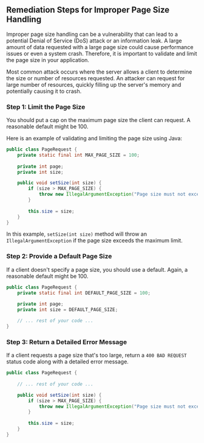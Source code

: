 

## Remediation Steps for Improper Page Size Handling

Improper page size handling can be a vulnerability that can lead to a potential Denial of Service (DoS) attack or an information leak. A large amount of data requested with a large page size could cause performance issues or even a system crash. Therefore, it is important to validate and limit the page size in your application.

Most common attack occurs where the server allows a client to determine the size or number of resources requested. An attacker can request for large number of resources, quickly filling up the server's memory and potentially causing it to crash.

### Step 1: Limit the Page Size

You should put a cap on the maximum page size the client can request. A reasonable default might be 100.

Here is an example of validating and limiting the page size using Java:

```java
public class PageRequest {
    private static final int MAX_PAGE_SIZE = 100;
    
    private int page;
    private int size;

    public void setSize(int size) {
        if (size > MAX_PAGE_SIZE) {
            throw new IllegalArgumentException("Page size must not exceed " + MAX_PAGE_SIZE);
        }
        
        this.size = size;
    }
}
```
In this example, `setSize(int size)` method will throw an `IllegalArgumentException` if the page size exceeds the maximum limit.

### Step 2: Provide a Default Page Size

If a client doesn't specify a page size, you should use a default. Again, a reasonable default might be 100.

```java
public class PageRequest {
    private static final int DEFAULT_PAGE_SIZE = 100;
    
    private int page;
    private int size = DEFAULT_PAGE_SIZE;

    // ... rest of your code ...
}
```

### Step 3: Return a Detailed Error Message

If a client requests a page size that's too large, return a `400 BAD REQUEST` status code along with a detailed error message.

```java
public class PageRequest {
    
    // ... rest of your code ...

    public void setSize(int size) {
        if (size > MAX_PAGE_SIZE) {
            throw new IllegalArgumentException("Page size must not exceed " + MAX_PAGE_SIZE);
        }
        
        this.size = size;
    }
}
```